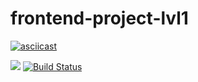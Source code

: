 # frontend-project-lvl1
[![asciicast](https://asciinema.org/a/Os4hf2vHuSBHngOXGKWlr3DRq.svg)](https://asciinema.org/a/Os4hf2vHuSBHngOXGKWlr3DRq)

<a href="https://codeclimate.com/github/wesydi/frontend-project-lvl1/maintainability"><img src="https://api.codeclimate.com/v1/badges/c6700012de73600218d7/maintainability" /></a>
[![Build Status](https://travis-ci.com/wesydi/frontend-project-lvl1.svg?branch=master)](https://travis-ci.com/wesydi/frontend-project-lvl1)

